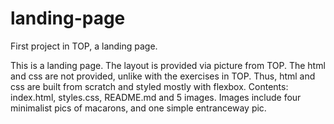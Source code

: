 # landing-page
First project in TOP, a landing page.

This is a landing page. The layout is provided via picture from TOP.
The html and css are not provided, unlike with the exercises in TOP.
Thus, html and css are built from scratch and styled mostly with flexbox.
Contents: index.html, styles.css, README.md and 5 images.
Images include four minimalist pics of macarons, and one simple entranceway pic.